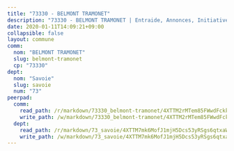 ```yaml
---
title: "73330 - BELMONT TRAMONET"
description: "73330 - BELMONT TRAMONET | Entraide, Annonces, Initiatives"
date: 2020-01-11T14:09:21+09:00
collapsible: false
layout: commune
comm:
  nom: "BELMONT TRAMONET"
  slug: belmont-tramonet
  cp: "73330"
dept:
  nom: "Savoie"
  slug: savoie
  num: "73"
peerpad:
  comm:
    read_path: /r/markdown/73330_belmont-tramonet/4XTTM2rMTem85FWwdFckkWhNADnDacCY7CJHSJk5ssVBSvSWF
    write_path: /w/markdown/73330_belmont-tramonet/4XTTM2rMTem85FWwdFckkWhNADnDacCY7CJHSJk5ssVBSvSWF-K3TgTj3xujLAwXR31eWdv26U2TfBd1uMdKNMpu7L5uHbWKnavPwEujj8zjSHtbsHVHg4mCdUkmzrJ4stgeHMKMnvu3dkUYaPc5dZz78XYdv5pY5Y8tns9UoPqL1KUguDkPrcJsD5
  dept:
    read_path: /r/markdown/73_savoie/4XTTM7mk6MofJ1mjH5Dcs53yRSgs6qtxaWYjKD54ttqHGEMur
    write_path: /w/markdown/73_savoie/4XTTM7mk6MofJ1mjH5Dcs53yRSgs6qtxaWYjKD54ttqHGEMur-K3TgTorsK1WLw8S2EgnkoX8tJEgZgam6ANhvqrVqNfiz9fX8kbMKu5AF1rqzXyxMRZgoVPrb5EERe3PeBhqF1SBfP5G1PJnvsDUF2LQSxevobpkDM4djQDebTYoo6Yx53thenJpY
---
```


